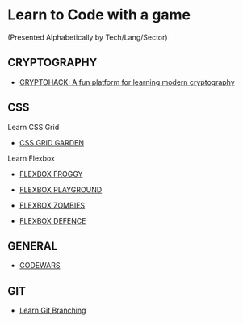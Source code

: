 # Learn to Code with a game

(Presented Alphabetically by Tech/Lang/Sector)

## CRYPTOGRAPHY

* [CRYPTOHACK: A fun platform for learning modern cryptography](https://cryptohack.org/)

## CSS

Learn CSS Grid

* [CSS GRID GARDEN](https://cssgridgarden.com/)

Learn Flexbox

* [FLEXBOX FROGGY](https://flexboxfroggy.com)

* [FLEXBOX PLAYGROUND](https://codepen.io/enxaneta/pen/adLPwv)

* [FLEXBOX ZOMBIES](https://flexboxzombies.com/p/flexbox-zombies)

* [FLEXBOX DEFENCE](http://www.flexboxdefense.com/)

## GENERAL

* [CODEWARS](https://www.codewars.com/)

## GIT

* [Learn Git Branching](https://learngitbranching.js.org/)
